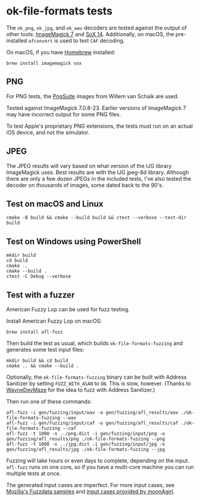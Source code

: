 # ok-file-formats tests

The `ok_png`, `ok_jpg`, and `ok_wav` decoders are tested against the output of other tools: [ImageMagick 7](https://www.imagemagick.org/) and [SoX 14](http://sox.sourceforge.net/). Additionally, on macOS, the pre-installed `afconvert` is used to test `CAF` decoding.

On macOS, if you have [Homebrew](http://brew.sh/) installed:

    brew install imagemagick sox

## PNG

For PNG tests, the [PngSuite](http://www.schaik.com/pngsuite/pngsuite.html) images from Willem van Schaik are used.

Tested against ImageMagick 7.0.8-23. Earlier versions of ImageMagick 7 may have incorrect output for some PNG files.

To test Apple's proprietary PNG extensions, the tests must run on an actual iOS device, and not the simulator.

## JPEG

The JPEG results will vary based on what version of the IJG library ImageMagick uses. Best results are with the IJG jpeg-8d library. Although there are only a few dozen JPEGs in the included tests, I've also tested the decoder on thousands of images, some dated back to the 90's.

## Test on macOS and Linux

    cmake -B build && cmake --build build && ctest --verbose --test-dir build

## Test on Windows using PowerShell

    mkdir build
    cd build
    cmake ..
    cmake --build .
    ctest -C Debug --verbose

## Test with a fuzzer

American Fuzzy Lop can be used for fuzz testing.

Install American Fuzzy Lop on macOS:

    brew install afl-fuzz

Then build the test as usual, which builds `ok-file-formats-fuzzing` and generates some test input files:

    mkdir build && cd build
    cmake .. && cmake --build .

Optionally, the `ok-file-formats-fuzzing` binary can be built with Address Sanitizer by setting `FUZZ_WITH_ASAN` to `ON`. This is slow, however. (Thanks to [WayneDevMaze](https://github.com/WayneDevMaze) for the idea to fuzz with Address Sanitizer.)

Then run one of these commands:

    afl-fuzz -i gen/fuzzing/input/wav -o gen/fuzzing/afl_results/wav ./ok-file-formats-fuzzing --wav
    afl-fuzz -i gen/fuzzing/input/caf -o gen/fuzzing/afl_results/caf ./ok-file-formats-fuzzing --caf
    afl-fuzz -t 1000 -x ../png.dict -i gen/fuzzing/input/png -o gen/fuzzing/afl_results/png ./ok-file-formats-fuzzing --png
    afl-fuzz -t 1000 -x ../jpg.dict -i gen/fuzzing/input/jpg -o gen/fuzzing/afl_results/jpg ./ok-file-formats-fuzzing --jpg

Fuzzing will take hours or even days to complete, depending on the input. `afl-fuzz` runs on one core, so if you have a multi-core machine you can run multiple tests at once.

The generated input cases are imperfect. For more input cases, see [Mozilla's Fuzzdata samples](https://github.com/MozillaSecurity/fuzzdata/tree/master/samples) and [input cases provided by moonAgirl](https://github.com/moonAgirl/Bugs/tree/master/ok-file-formats).
